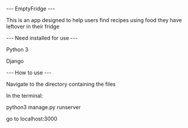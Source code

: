 --- EmptyFridge ---

This is an app designed to help users find recipes using food they have leftover in their fridge

--- Need installed for use ---

Python 3

Django

--- How to use ---

Navigate to the directory containing the files

In the terminal:

python3 manage.py runserver

go to localhost:3000
